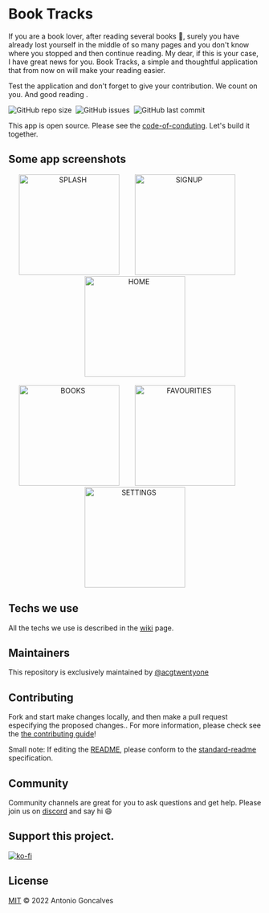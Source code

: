 # Book Tracks

If you are a book lover, after reading several books :page_with_curl:, surely you have already lost yourself in the middle of so many pages and you don't know where you stopped and then continue reading. My dear, if this is your case, I have great news for you. Book Tracks, a simple and thoughtful application that from now on will make your reading easier. 

Test the application and don't forget to give your contribution. We count on you. And good reading .

![GitHub repo size](https://img.shields.io/github/repo-size/acgtwentyone/booktracks)&nbsp;&nbsp;![GitHub issues](https://img.shields.io/github/issues-raw/acgtwentyone/booktracks)&nbsp;&nbsp;![GitHub last commit](https://img.shields.io/github/last-commit/acgtwentyone/booktracks)

This app is open source. Please see the [code-of-conduting](https://github.com/acgtwentyone/booktracks/blob/main/CODE_OF_CONDUCT.md). Let's build it together.

## Some app screenshots

<div align="center">
<img src="https://user-images.githubusercontent.com/94224806/174486977-71af7a98-d7f0-49dc-89dd-3fdd572bd2c4.jpg" alt="SPLASH"     width="200">&nbsp;&nbsp;&nbsp;&nbsp;&nbsp;&nbsp;&nbsp;&nbsp;<img src="https://user-images.githubusercontent.com/94224806/174486993-4a1e064a-641f-4562-a39b-18371a8e0bb2.jpg" alt="SIGNUP" width="200">&nbsp;&nbsp;&nbsp;&nbsp;&nbsp;&nbsp;&nbsp;&nbsp;<img src="https://user-images.githubusercontent.com/94224806/174487021-c020b9aa-4689-4ac5-bf0b-6a8c5429483a.jpg" alt="HOME" width="200">
</div></br>

<div align="center">
<img src="https://user-images.githubusercontent.com/94224806/174487034-9e225ef2-c5a3-488d-aaf2-605c79081616.jpg" alt="BOOKS" width="200">&nbsp;&nbsp;&nbsp;&nbsp;&nbsp;&nbsp;&nbsp;&nbsp;<img src="https://user-images.githubusercontent.com/94224806/174487039-178df2a7-44a1-494c-85d5-bedc3d9bd87c.jpg" alt="FAVOURITIES" width="200">&nbsp;&nbsp;&nbsp;&nbsp;&nbsp;&nbsp;&nbsp;&nbsp;<img src="https://user-images.githubusercontent.com/94224806/174487050-08ea84a3-3e75-4975-bab8-a3aef603ff0a.jpg" alt="SETTINGS" width="200">
</div>

## Techs we use

All the techs we use is described in the [wiki](https://github.com/acgtwentyone/booktracks/wiki) page.

## Maintainers

This repository is exclusively maintained by [@acgtwentyone](https://github.com/acgtwentyone)

## Contributing

Fork and start make changes locally, and then make a pull request especifying the proposed changes.. For more information, please check see the [the contributing guide](https://github.com/acgtwentyone/booktracks/blob/main/CONTRIBUTING.md)!

Small note: If editing the [README](README.md), please conform to the [standard-readme](https://github.com/acgtwentyone/booktracks#readme) specification.

## Community

Community channels are great for you to ask questions and get help. Please join us on [discord](https://discord.gg/473Znw8E) and say hi :smile:

## Support this project.

[![ko-fi](https://ko-fi.com/img/githubbutton_sm.svg)](https://ko-fi.com/U7U7D2EQ6)

## License

[MIT](https://github.com/acgtwentyone/booktracks/blob/main/LICENSE) © 2022 Antonio Goncalves
